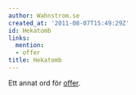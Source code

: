 ```yaml
---
author: Wahnstrom.se
created_at: '2011-08-07T15:49:29Z'
id: Hekatomb
links:
  mention:
  - offer
title: Hekatomb
---
```


Ett annat ord för [offer].

  [offer]: offer